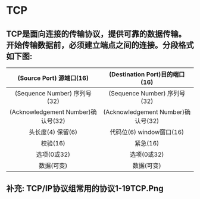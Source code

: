# TCP
## TCP是面向连接的传输协议，提供可靠的数据传输。开始传输数据前，必须建立端点之间的连接。分段格式如下图:
|(Source Port) 源端口(16)|(Destination Port)目的端口(16)|
|:---:|:---:|
|(Sequence Number) 序列号(32)|(Sequence Number) 序列号(32)|
|(Acknowledgement Number)确认号(32)|(Acknowledgement Number)确认号(32)|
|头长度(4)  保留(6)|代码位(6)  window窗口(16)|
|校验(16)|紧急(16)|
|选项(0或32)|选项(0或32)|
|数据(可变)|数据(可变)|
## 补充: TCP/IP协议组常用的协议1-19TCP.Png
